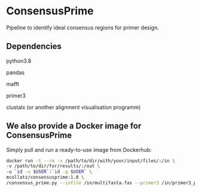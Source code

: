 # ConsensusPrime
Pipeline to identify ideal consensus regions for primer design.

## Dependencies
python3.8

pandas

mafft

primer3

clustalx (or another alignment visualisation programm)


## We also provide a Docker image for ConsensusPrime
Simply pull and run a ready-to-use image from Dockerhub:  
```bash
docker run -t --rm -v /path/to/dir/with/your/input/files/:/in \
-v /path/to/dir/for/results/:/out \
-u `id -u $USER`:`id -g $USER` \
mcollatz/consensusprime:1.0 \
/consensus_prime.py --infile /in/multifasta.fas --primer3 /in/primer3_parameters.txt --outdir /out
```
